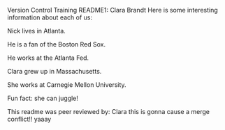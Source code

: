 Version Control Training README1: Clara Brandt
Here is some interesting information about each of us:

Nick lives in Atlanta.  

He is a fan of the Boston Red Sox.  

He works at the Atlanta Fed.  

Clara grew up in Massachusetts. 

She works at Carnegie Mellon University. 

Fun fact: she can juggle!

This readme was peer reviewed by: Clara
this is gonna cause a merge conflict!! yaaay